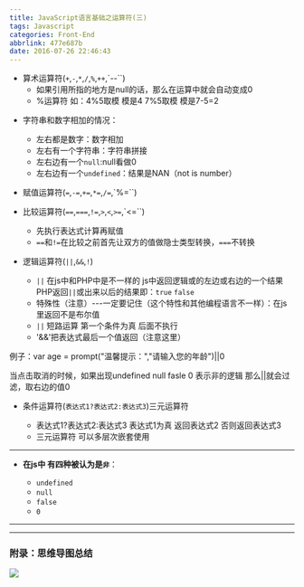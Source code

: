 ```yaml
---
title: JavaScript语言基础之运算符(三)
tags: Javascript
categories: Front-End
abbrlink: 477e687b
date: 2016-07-26 22:46:43
---
```



- 算术运算符(`+`,`-`,`*`,`/`,`%`,`++`,`--``)
    - 如果引用所指的地方是null的话，那么在运算中就会自动变成0
    - %运算符 如：4%5取模 模是4  7%5取模 模是7-5=2
<!--more-->
- 字符串和数字相加的情况：

    + 左右都是数字：数字相加
    + 左右有一个字符串：字符串拼接
    + 左右边有一个`null`:null看做0
    + 左右边有一个`undefined`：结果是NAN（not is number）

- 赋值运算符(`=`,`-=`,`+=`,`*=`,`/=`,`%=``)

- 比较运算符(`==`,`===`,`!=`,`>`,`<`,`>=`,`<=``)
    - 先执行表达式计算再赋值
    - `==`和`!=`在比较之前首先让双方的值做隐士类型转换，`===`不转换

- 逻辑运算符(`||`,`&&`,`!`)

    - `||` 在js中和PHP中是不一样的 js中返回逻辑或的左边或右边的一个结果 PHP返回`||`或出来以后的结果即：`true` `false`
    - 特殊性（注意）---一定要记住（这个特性和其他编程语言不一样）：在js里返回不是布尔值
    - `||` 短路运算 第一个条件为真 后面不执行
    - '&&'把表达式最后一个值返回（注意这里）


例子：var age = prompt("温馨提示：","请输入您的年龄")||0

当点击取消的时候，如果出现undefined null  fasle  0 表示非的逻辑 那么||就会过滤，取右边的值0

- 条件运算符(`表达式1?表达式2:表达式3`)三元运算符

    - 表达式1?表达式2:表达式3  表达式1为真 返回表达式2 否则返回表达式3
    - 三元运算符 可以多层次嵌套使用

---

   - **在js中 有四种被认为是`非`**：

      - `undefined`
      - `null`
      - `false`
      - `0`

---
---

### 附录：思维导图总结

![](http://7xq6al.com1.z0.glb.clouddn.com/Javascript%20%E8%BF%90%E7%AE%97%E7%AC%A6.gif)
